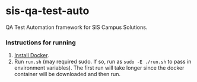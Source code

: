# sis-qa-test-auto

QA Test Automation framework for SIS Campus Solutions.


### Instructions for running
1. [Install Docker](https://docs.docker.com/installation/).
2. Run `run.sh` (may required sudo. If so, run as `sudo -E ./run.sh` to pass in environment variables). 
The first run will take longer since the docker container will be downloaded and then run.
